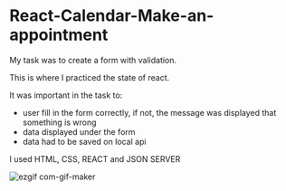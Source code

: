 # React-Calendar-Make-an-appointment


My task was to create a form with validation.

This is where I practiced the state of react.

It was important in the task to:
- user fill in the form correctly, if not, the message was displayed that something is wrong
- data displayed under the form
- data had to be saved on local api



I used HTML, CSS, REACT and JSON SERVER

![ezgif com-gif-maker](https://user-images.githubusercontent.com/59742201/106362882-8e767600-6325-11eb-99d3-2c087a1972b6.gif)
